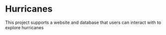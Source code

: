 # Hurricanes
This project supports a website and database that users can interact with to explore hurricanes
